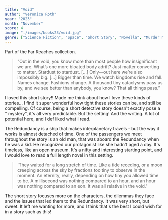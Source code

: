 ```yaml
---
title: "Void"
author: "Veronica Roth"
year: "2023"
month: "November"
score: 4
image: "./images/books23/void.jpg"
genre: ["Science Fiction", "Space", "Short Story", "Novella", "Murder Mystery"]
---
```


Part of the Far Reaches collection.

> “Out in the void, you know more than most people how insignificant we are. What’s one more bloated body adrift? Just
> matter converting to matter. Stardust to stardust. […] Only—out here we’re also impossibly big. […] Bigger than time.
> We watch kingdoms rise and fall. Names change. Fashions change. A thousand tiny cataclysms pass us by, and we see
> better
> than anybody, you know? That all things pass.”

I loved this short story!! Made me think about how I love these kinds of stories... I find it super wonderful how tight
these stories can be, and still be compelling. Of course, being a short detective story doesn't exactly pose a "
mystery", it's all very predictable. But the setting! And the writing. A lot of potential here, and I def liked what I
read.

The Redundancy is a ship that makes interplanetary travels - but the way it works is almost detached of time. One of
the passengers we meet throughout the story is an old man, that was aboard the Redundancy when he was a kid. He
recognized our protagonist like she hadn't aged a day. It's timeless, like an open museum. It's a nifty and interesting
starting point, and I would love to read a full length novel in this setting.

> 'They waited for a long stretch of time. Like a tide receding, or a moon creeping across the sky by fractions too tiny
> to observe in the moment. An eternity, really, depending on how tiny you allowed time to be. A millisecond was nothing
> compared to an hour, and
> an hour was nothing compared to an eon. It was all relative in the void.'

The short story focuses more on the characters, the dilemmas they face and the issues that led them to the Redundancy.
It was very short, but sweet. It left me wanting for more, and I think that's the best I could wish for in a story such
as this!
